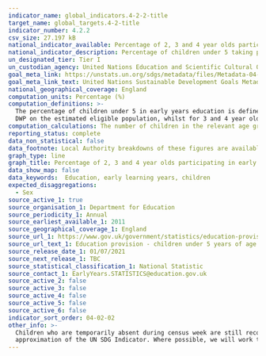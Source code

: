 ```yaml
---
indicator_name: global_indicators.4-2-2-title
target_name: global_targets.4-2-title
indicator_number: 4.2.2
csv_size: 27.197 kB
national_indicator_available: Percentage of 2, 3 and 4 year olds participating in early years education 
national_indicator_description: Percentage of children under 5 taking part in early years education
un_designated_tier: Tier I
un_custodian_agency: United Nations Education and Scientific Cultural Organisation - Institute of Statistics (UNESCO-UIS)
goal_meta_link: https://unstats.un.org/sdgs/metadata/files/Metadata-04-02-02.pdf 
goal_meta_link_text: United Nations Sustainable Development Goals Metadata (PDF 223 KB)
national_geographical_coverage: England
computation_units: Percentage (%)
computation_definitions: >-
  The percentage of children under 5 in early years education is defined as the percentage of children under 5 in funded early education provision, made up of the maintained, private, voluntary and independent sectors. For 2 year olds, population has been calculated using data supplied by
  DWP on the estimated eligible population, whilst for 3 and 4 year olds it has been calculated from the ONS population estimates.
computation_calculations: The number of children in the relevant age group who participate in an organized learning programme is expressed as a percentage of the total population in the same age range.
reporting_status: complete
data_non_statistical: false
data_footnote: Local Authority breakdowns of these figures are available in the source publication. 
graph_type: line
graph_title: Percentage of 2, 3 and 4 year olds participating in early years education
data_show_map: false
data_keywords:  Education, early learning years, children
expected_disaggregations:
  - Sex
source_active_1: true
source_organisation_1: Department for Education
source_periodicity_1: Annual
source_earliest_available_1: 2011
source_geographical_coverage_1: England
source_url_1: https://www.gov.uk/government/statistics/education-provision-children-under-5-years-of-age-january-2019
source_url_text_1: Education provision - children under 5 years of age
source_release_date_1: 01/07/2021
source_next_release_1: TBC
source_statistical_classification_1: National Statistic
source_contact_1: EarlyYears.STATISTICS@education.gov.uk
source_active_2: false
source_active_3: false
source_active_4: false
source_active_5: false
source_active_6: false
indicator_sort_order: 04-02-02
other_info: >-
  Children who are temporarily absent during census week are still recorded in this dataset. However, for January 2021 the proportion of children temporarily absent is a lot higher due to the Covid-19 pandemic and the national lockdown in the UK. This indicator is being used as an
  approximation of the UN SDG Indicator. Where possible, we will work to identify or develop UK data to meet the global indicator specification. This indicator has been identified in collaboration with topic experts.
---
```

